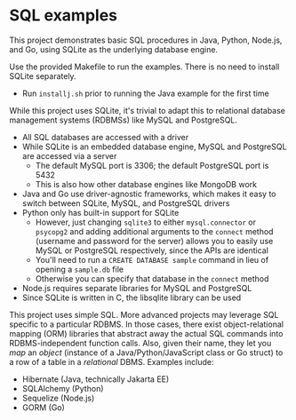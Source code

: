 # SQL examples

This project demonstrates basic SQL procedures in Java, Python, Node.js, and Go, using SQLite as the underlying database engine.

Use the provided Makefile to run the examples. There is no need to install SQLite separately.

- Run `installj.sh` prior to running the Java example for the first time

While this project uses SQLite, it's trivial to adapt this to relational database management systems (RDBMSs) like MySQL and PostgreSQL.

- All SQL databases are accessed with a driver
- While SQLite is an embedded database engine, MySQL and PostgreSQL are accessed via a server
    - The default MySQL port is 3306; the default PostgreSQL port is 5432
    - This is also how other database engines like MongoDB work
- Java and Go use driver-agnostic frameworks, which makes it easy to switch between SQLite, MySQL, and PostgreSQL drivers
- Python only has built-in support for SQLite
    - However, just changing `sqlite3` to either `mysql.connector` or `psycopg2` and adding additional arguments to the `connect` method (username and password for the server) allows you to easily use MySQL or PostgreSQL respectively, since the APIs are identical
    - You'll need to run a `CREATE DATABASE sample` command in lieu of opening a `sample.db` file
    - Otherwise you can specify that database in the `connect` method
- Node.js requires separate libraries for MySQL and PostgreSQL
- Since SQLite is written in C, the libsqlite library can be used

This project uses simple SQL. More advanced projects may leverage SQL specific to a particular RDBMS. In those cases, there exist object-relational mapping (ORM) libraries that abstract away the actual SQL commands into RDBMS-independent function calls. Also, given their name, they let you _map_ an _object_ (instance of a Java/Python/JavaScript class or Go struct) to a row of a table in a _relational_ DBMS. Examples include:

- Hibernate (Java, technically Jakarta EE)
- SQLAlchemy (Python)
- Sequelize (Node.js)
- GORM (Go)
